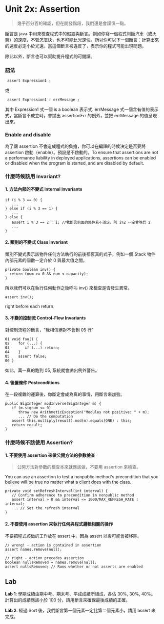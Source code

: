 Unit 2x: Assertion
===

>   幾乎百分百的確認，但在開發階段，我們還是會謹慎一點。

斷言是 java 中用來檢查程式中的假設與斷言。例如你寫一個程式判斷汽車（或火箭）的速度，不管怎麼快，也不可能比光速快。所以你可以下一個斷言：計算出來的速度必定小於光速。當這個斷言被違反了，表示你的程式可能出現問題。

除此以外，斷言也可以幫助提升程式的可閱讀。

### 語法

     assert Expression1 ;

或

     assert Expression1 : errMessage ; 
 
其中 Expression1 式一個 is a boolean 表示式. errMessage 式一個含有值的表示式，當斷言不成立時，會拋出 assertionErr 的例外，並把 errMessage 的值呈現出來。

### Enable and disable

為了讓 assertion 不會造成程式的負擔，你可以在編譯的時候決定是否要將 assertion 啟動（enable）。預設是不啟動的。To ensure that assertions are not a performance liability in deployed applications, assertions can be enabled or disabled when the program is started, and are disabled by default.

### 什麼時候該用 Invariant?

#### 1. 方法內部的不變式 Internal Invariants

```
if (i % 3 == 0) {
   ...
} else if (i % 3 == 1) {
   ...
} else {
   assert i % 3 == 2 : i; //我斷言前面的條件若不滿足，則 i%2 一定會等於 2
   ...
}
```

#### 2. 類別的不變式 Class invariant

類別不變式表示該物件任何方法執行的前後都恆真的式子，例如一個 Stack 物件內部元素的個數一定介於 0 與最大值之間。

```
private boolean inv() {
  return (num >= 0 && num < capacity);
}
```

所以我們可以在執行任何動作之後呼叫 inv() 來檢查是否發生異常。

    assert inv();

right before each return.

#### 3. 不變的控制流 Control-Flow Invariants 

對控制流程的斷言，"我相信絕對不會到 05 行"
```
01 void foo() { 
02    for (...) {
03       if (...) return;
04    }
05    assert false; 
06 }
```

如此，萬一真的跑到 05, 系統就會拋出例外警告。

#### 4. 後置條件 Postconditions 

在一段複雜的運算後，你斷定會成為真的事情，用斷言來加強。

```
public BigInteger modInverse(BigInteger m) {
   if (m.signum <= 0)
      throw new ArithmeticException("Modulus not positive: " + m);
      ... // Do the computation
   assert this.multiply(result).mod(m).equals(ONE) : this;
   return result; 
}
```

### 什麼時候不該使用 Assertion?


#### 1. 不要使用 assertion 來做公開方法的參數檢查

> 公開方法對參數的檢查本來就應該做，不要用 assertion 來檢查。

You can use an assertion to test a nonpublic method's precondition that you believe will be true no matter what a client does with the class.

```
private void setRefreshInterval(int interval) {
   // Confirm adherence to precondition in nonpublic method
   assert interval > 0 && interval <= 1000/MAX_REFRESH_RATE : interval;
   ... // Set the refresh interval 
}
```

#### 2. 不要使用 assertion 來執行任何與程式邏輯相關的操作

不要把程式該做的工作放在 assert 中。因為 assert 以後可能會被移除。

```
// wrong! - action is contained in assertion
assert names.remove(null);

// right - action precedes assertion
boolean nullsRemoved = names.remove(null);
assert nullsRemoved; // Runs whether or not asserts are enabled
```


Lab
---

**Lab 1**: 學期成績由期中考、期末考、平成成績所組成，各佔 30%, 30%, 40%。計算出的成績應該小於 100 分，請用斷言來確保最後成績的正確。

**Lab 2**: 經過 Sort 後，我們斷言第一個元素一定比第二個元素小，請用 assert 來完成。

	

